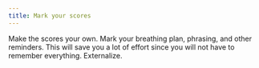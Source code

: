 ```yaml
---
title: Mark your scores
---
```


Make the scores your own. Mark your breathing plan, phrasing, and other reminders.
This will save you a lot of effort since you will not have to remember everything.
Externalize.
